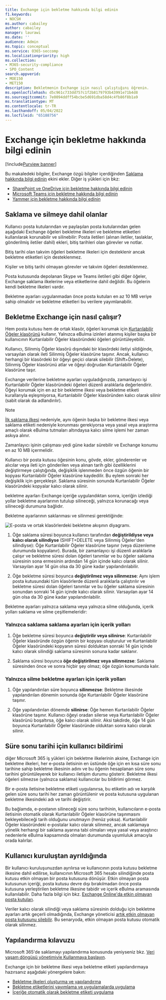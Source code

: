 ```yaml
---
title: Exchange için bekletme hakkında bilgi edinin
f1.keywords:
- NOCSH
ms.author: cabailey
author: cabailey
manager: laurawi
ms.date: ''
audience: Admin
ms.topic: conceptual
ms.service: O365-seccomp
ms.localizationpriority: high
ms.collection:
- M365-security-compliance
- SPO_Content
search.appverid:
- MOE150
- MET150
description: Bekletmenin Exchange için nasıl çalıştığını öğrenin.
ms.openlocfilehash: d5c961c733dd757c1f2b8179793b43991e71b4d8
ms.sourcegitcommit: 7e0094ddff54bcbe5d691dba58d4c4fb86f8b1a9
ms.translationtype: MT
ms.contentlocale: tr-TR
ms.lasthandoff: 05/04/2022
ms.locfileid: "65188756"
---
```

# <a name="learn-about-retention-for-exchange"></a>Exchange için bekletme hakkında bilgi edinin

[!include[Purview banner](../includes/purview-rebrand-banner.md)]

Bu makaledeki bilgiler, Exchange özgü bilgiler içerdiğinden [Saklama hakkında bilgi edinin](retention.md) ekini ekler.  Diğer iş yükleri için bkz:

- [SharePoint ve OneDrive için bekletme hakkında bilgi edinin](retention-policies-sharepoint.md)
- [Microsoft Teams için bekletme hakkında bilgi edinin](retention-policies-teams.md)
- [Yammer için bekletme hakkında bilgi edinin](retention-policies-yammer.md)

## <a name="whats-included-for-retention-and-deletion"></a>Saklama ve silmeye dahil olanlar

Kullanıcı posta kutularından ve paylaşılan posta kutularından gelen aşağıdaki Exchange öğeleri bekletme ilkeleri ve bekletme etiketleri kullanılarak korunabilir ve silinebilir: Posta iletileri (alınan iletiler, taslaklar, gönderilmiş iletiler dahil) ekleri, bitiş tarihleri olan görevler ve notlar. 

Bitiş tarihi olan takvim öğeleri bekletme ilkeleri için desteklenir ancak bekletme etiketleri için desteklenmez.

Kişiler ve bitiş tarihi olmayan görevler ve takvim öğeleri desteklenmez.

Posta kutusunda depolanan Skype ve Teams iletileri gibi diğer öğeler, Exchange saklama ilkelerine veya etiketlerine dahil değildir. Bu öğelerin kendi bekletme ilkeleri vardır.

Bekletme ayarları uygulanmadan önce posta kutuları en az 10 MB veriye sahip olmalıdır ve bekletme etiketleri bu verilere yayımlanabilir.

## <a name="how-retention-works-for-exchange"></a>Bekletme Exchange için nasıl çalışır?

Hem posta kutusu hem de ortak klasör, öğeleri korumak için [Kurtarılabilir Öğeler klasörünü](/exchange/security-and-compliance/recoverable-items-folder/recoverable-items-folder) kullanır. Yalnızca eBulma izinleri atanmış kişiler başka bir kullanıcının Kurtarılabilir Öğeler klasöründeki öğeleri görüntüleyebilir.
  
Kullanıcı, Silinmiş Öğeler klasörü dışındaki bir klasördeki iletiyi sildiğinde, varsayılan olarak ileti Silinmiş Öğeler klasörüne taşınır. Ancak, kullanıcı herhangi bir klasördeki bir öğeyi geçici olarak silebilir (Shift+Delete), Silinmiş Öğeler klasörünü atlar ve öğeyi doğrudan Kurtarılabilir Öğeler klasörüne taşır.
  
Exchange verilerine bekletme ayarları uyguladığınızda, zamanlayıcı işi Kurtarılabilir Öğeler klasöründeki öğeleri düzenli aralıklarla değerlendirir. Öğeyi korumak için en az bir bekletme ilkesi veya bekletme etiketi kurallarıyla eşleşmiyorsa, Kurtarılabilir Öğeler klasöründen kalıcı olarak silinir (sabit olarak da adlandırılır).

> [!NOTE]
> [İlk saklama ilkesi](retention.md#the-principles-of-retention-or-what-takes-precedence) nedeniyle, aynı öğenin başka bir bekletme ilkesi veya saklama etiketi nedeniyle korunması gerekiyorsa veya yasal veya araştırma amaçlı olarak eBulma tutmaları altındaysa kalıcı silme işlemi her zaman askıya alınır.

Zamanlayıcı işinin çalışması yedi güne kadar sürebilir ve Exchange konumu en az 10 MB içermelidir.
  
Kullanıcı bir posta kutusu öğesinin konu, gövde, ekler, gönderenler ve alıcılar veya ileti için gönderilen veya alınan tarih gibi özelliklerini değiştirmeye çalıştığında, değişiklik işlenmeden önce özgün öğenin bir kopyası Kurtarılabilir Öğeler klasörüne kaydedilir. Bu eylem sonraki her değişiklik için gerçekleşir. Saklama süresinin sonunda Kurtarılabilir Öğeler klasöründeki kopyalar kalıcı olarak silinir.

bekletme ayarları Exchange içeriğe uygulandıktan sonra, içeriğin izlediği yollar bekletme ayarlarının tutulup silineceği, yalnızca korunacağı veya silineceği durumuna bağlıdır.

Bekletme ayarlarının saklanması ve silinmesi gerektiğinde:

![E-posta ve ortak klasörlerdeki bekletme akışının diyagramı.](../media/88f174cc-bbf4-4305-93d7-0515f496c8f9.png)

1. Öğe saklama süresi boyunca kullanıcı tarafından **değiştirildiyse veya kalıcı olarak silindiyse** (SHIFT+DELETE veya Silinmiş Öğeler'den silindiyse): Öğe Kurtarılabilir Öğeler klasörüne taşınır (veya düzenleme durumunda kopyalanır). Burada, bir zamanlayıcı işi düzenli aralıklarla çalışır ve bekletme süresi dolan öğeleri tanımlar ve bu öğeler saklama süresinin sona ermesinin ardından 14 gün içinde kalıcı olarak silinir. Varsayılan ayar 14 gün olsa da 30 güne kadar yapılandırılabilir.

2. Öğe bekletme süresi boyunca **değiştirilmez veya silinmezse**: Aynı işlem posta kutusundaki tüm klasörlerde düzenli aralıklarla çalıştırılır ve bekletme süresi dolan öğeleri tanımlar ve bu öğeler saklama süresinin sonundan sonraki 14 gün içinde kalıcı olarak silinir. Varsayılan ayar 14 gün olsa da 30 güne kadar yapılandırılabilir. 

Bekletme ayarları yalnızca saklama veya yalnızca silme olduğunda, içerik yolları saklama ve silme çeşitlemeleridir:

### <a name="content-paths-for-retain-only-retention-settings"></a>Yalnızca saklama saklama ayarları için içerik yolları

1. Öğe bekletme süresi boyunca **değiştirilir veya silinirse**: Kurtarılabilir Öğeler klasöründe özgün öğenin bir kopyası oluşturulur ve Kurtarılabilir Öğeler klasöründeki kopyanın süresi dolduktan sonraki 14 gün içinde kalıcı olarak silindiği saklama süresinin sonuna kadar saklanır. 

2. Saklama süresi boyunca **öğe değiştirilmez veya silinmezse**: Saklama süresinden önce ve sonra hiçbir şey olmaz; öğe özgün konumunda kalır.

### <a name="content-paths-for-delete-only-retention-settings"></a>Yalnızca silme bekletme ayarları için içerik yolları

1. Öğe yapılandırılan süre boyunca **silinmezse**: Bekletme ilkesinde yapılandırılan dönemin sonunda öğe Kurtarılabilir Öğeler klasörüne taşınır. 

2. Öğe yapılandırılan dönemde **silinirse**: Öğe hemen Kurtarılabilir Öğeler klasörüne taşınır. Kullanıcı öğeyi oradan silerse veya Kurtarılabilir Öğeler klasörünü boşaltırsa, öğe kalıcı olarak silinir. Aksi takdirde, öğe 14 gün boyunca Kurtarılabilir Öğeler klasöründe olduktan sonra kalıcı olarak silinir. 

## <a name="user-notification-of-expiry-date"></a>Süre sonu tarihi için kullanıcı bildirimi

diğer Microsoft 365 iş yükleri için bekletme ilkelerinin aksine, Exchange için bekletme ilkeleri, her e-posta iletisinin en üstünde öğe için en kısa süre sonu tarihine sahip bekletme ilkesinin adını ve bu öğenin hesaplanan süre sonu tarihini görüntüleyerek bir kullanıcı iletişim durumu gösterir. Bekletme ilkesi öğeleri silmezse (yalnızca saklama) kullanıcılar bu bildirimi görmez.

Bir e-posta iletisine bekletme etiketi uygulanırsa, bu etiketin adı ve karşılık gelen süre sonu tarihi her zaman görüntülenir ve posta kutusuna uygulanan bekletme ilkesindeki adı ve tarihi değiştirir.

Bu bağlamda, e-postanın silineceği süre sonu tarihinin, kullanıcıların e-posta iletisinin otomatik olarak Kurtarılabilir Öğeler klasörüne taşınmasını bekleyebileceği tarih olduğunu unutmayın (henüz yoksa). Kurtarılabilir Öğeler klasöründeki e-postalar kalıcı olarak silinmez, ancak saklamaya yönelik herhangi bir saklama ayarına tabi olmaları veya yasal veya araştırıcı nedenlerle eBulma kapsamında olmaları durumunda uyumluluk amacıyla orada kalırlar.

## <a name="when-a-user-leaves-the-organization"></a>Kullanıcı kuruluştan ayrıldığında 

Bir kullanıcı kuruluşunuzdan ayrılırsa ve kullanıcının posta kutusu bekletme ilkesine dahil edilirse, kullanıcının Microsoft 365 hesabı silindiğinde posta kutusu etkin olmayan bir posta kutusuna dönüşür. Etkin olmayan posta kutusunun içeriği, posta kutusu devre dışı bırakılmadan önce posta kutusuna yerleştirilen bekletme ilkesine tabidir ve içerik eBulma aramasında kullanılabilir. Daha fazla bilgi için bkz. [Exchange Online'da etkin olmayan posta kutuları](inactive-mailboxes-in-office-365.md).

Veriler kalıcı olarak silindiği veya saklama süresinin dolduğu için bekletme ayarları artık geçerli olmadığında, Exchange yöneticisi [artık etkin olmayan posta kutusunu silebilir](delete-an-inactive-mailbox.md). Bu senaryoda, etkin olmayan posta kutusu otomatik olarak silinmez.

## <a name="configuration-guidance"></a>Yapılandırma kılavuzu

Microsoft 365'de saklamayı yapılandırma konusunda yeniyseniz bkz. [Veri yaşam döngüsü yönetimiyle Kullanmaya başlayın](get-started-with-data-lifecycle-management.md).

Exchange için bir bekletme ilkesi veya bekletme etiketi yapılandırmaya hazırsanız aşağıdaki yönergelere bakın:
- [Bekletme ilkeleri oluşturma ve yapılandırma](create-retention-policies.md)
- [Bekletme etiketlerini yayımlama ve uygulamalarda uygulama](create-apply-retention-labels.md)
- [İçeriğe otomatik olarak bekletme etiketi uygulama](apply-retention-labels-automatically.md)

